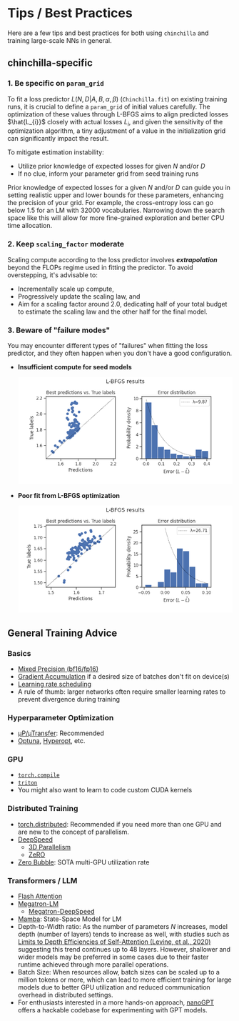# Tips / Best Practices

Here are a few tips and best practices for both using `chinchilla` and training large-scale NNs in general.

## chinchilla-specific

### 1. Be specific on `param_grid`

To fit a loss predictor $L(N, D | A, B, \alpha, \beta)$ (`Chinchilla.fit`) on existing training runs,
it is crucial to define a `param_grid` of initial values carefully.
The optimization of these values through L-BFGS aims to align predicted losses $\hat{L_{i}}$ closely with actual losses $L_{i}$, and given the sensitivity of the optimization algorithm, a tiny adjustment of a value in the initialization grid can significantly impact the result.

To mitigate estimation instability:

- Utilize prior knowledge of expected losses for given $N$ and/or $D$
- If no clue, inform your parameter grid from seed training runs

Prior knowledge of expected losses for a given $N$ and/or $D$ can guide you in setting realistic upper and lower bounds for these parameters, enhancing the precision of your grid. 
For example, the cross-entropy loss can go below 1.5 for an LM with 32000 vocabularies.
Narrowing down the search space like this will allow for more fine-grained exploration and better CPU time allocation.

### 2. Keep `scaling_factor` moderate

Scaling compute according to the loss predictor involves ***extrapolation*** beyond the FLOPs regime used in fitting the predictor. 
To avoid overstepping, it's advisable to:

- Incrementally scale up compute,
- Progressively update the scaling law, and
- Aim for a scaling factor around 2.0, dedicating half of your total budget to estimate the scaling law and the other half for the final model.

### 3. Beware of "failure modes"

You may encounter different types of "failures" when fitting the loss predictor, 
and they often happen when you don't have a good configuration.

- **Insufficient compute for seed models**

  ![](./imgs/LBFGS--seeds-too-small.png)

- **Poor fit from L-BFGS optimization**

  ![](./imgs/LBFGS--underfit.png)

## General Training Advice

### Basics

- [Mixed Precision (bf16/fp16)](https://pytorch.org/tutorials/recipes/recipes/amp_recipe.html)
- [Gradient Accumulation](https://pytorch.org/docs/stable/notes/amp_examples.html#gradient-accumulation) if a desired size of batches don't fit on device(s)
- [Learning rate scheduling](https://pytorch.org/docs/stable/optim.html#how-to-adjust-learning-rate)
- A rule of thumb: larger networks often require smaller learning rates to prevent divergence during training

### Hyperparameter Optimization

- [µP/µTransfer](https://github.com/microsoft/mup): Recommended
- [Optuna](https://optuna.org/), [Hyperopt](https://hyperopt.github.io/hyperopt/), etc.

### GPU

- [`torch.compile`](https://pytorch.org/tutorials/intermediate/torch_compile_tutorial.html)
- [`triton`](https://github.com/openai/triton)
- You might also want to learn to code custom CUDA kernels

### Distributed Training

- [torch.distributed](https://pytorch.org/tutorials/beginner/dist_overview.html): Recommended if you need more than one GPU and are new to the concept of parallelism.
- [DeepSpeed](https://www.deepspeed.ai/)
  - [3D Parallelism](https://www.deepspeed.ai/tutorials/pipeline/)
  - [ZeRO](https://www.deepspeed.ai/tutorials/zero/)
- [Zero Bubble](https://github.com/sail-sg/zero-bubble-pipeline-parallelism): SOTA multi-GPU utilization rate

### Transformers / LLM

- [Flash Attention](https://github.com/Dao-AILab/flash-attention)
- [Megatron-LM](https://github.com/microsoft/Megatron-LM)
  - [Megatron-DeepSpeed](https://github.com/microsoft/Megatron-DeepSpeed)
- [Mamba](https://github.com/state-spaces/mamba): State-Space Model for LM
- Depth-to-Width ratio: As the number of parameters $N$ increases, model depth (number of layers) tends to increase as well, with studies such as [Limits to Depth Efficiencies of Self-Attention (Levine, et al., 2020)](https://proceedings.neurips.cc/paper/2020/hash/ff4dfdf5904e920ce52b48c1cef97829-Abstract.html) suggesting this trend continues up to 48 layers. However, shallower and wider models may be preferred in some cases due to their faster runtime achieved through more parallel operations.
- Batch Size: When resources allow, batch sizes can be scaled up to a million tokens or more, which can lead to more efficient training for large models due to better GPU utilization and reduced communication overhead in distributed settings.
- For enthusiasts interested in a more hands-on approach, [nanoGPT](https://github.com/karpathy/nanoGPT/) 
  offers a hackable codebase for experimenting with GPT models.
